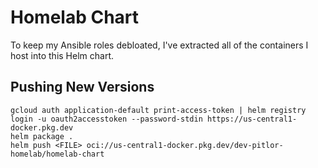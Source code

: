 # Homelab Chart

To keep my Ansible roles debloated, I've extracted all of the containers I host into this Helm chart.

## Pushing New Versions

```shell
gcloud auth application-default print-access-token | helm registry login -u oauth2accesstoken --password-stdin https://us-central1-docker.pkg.dev
helm package .
helm push <FILE> oci://us-central1-docker.pkg.dev/dev-pitlor-homelab/homelab-chart
```
